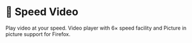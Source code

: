 # :musical_note: Speed Video 

Play video at your speed. Video player with 6× speed facility and Picture in picture support for Firefox.
